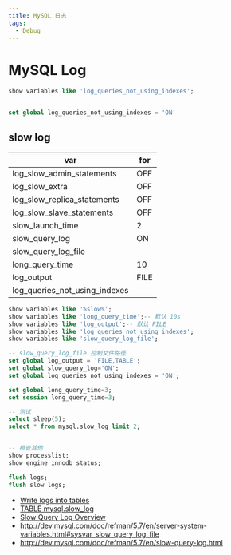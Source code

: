 ```yaml
---
title: MySQL 日志
tags:
  - Debug
---
```


# MySQL Log

```sql
show variables like 'log_queries_not_using_indexes';


set global log_queries_not_using_indexes = 'ON'

```

## slow log

| var                           | for  |
| ----------------------------- | ---- |
| log_slow_admin_statements     | OFF  |
| log_slow_extra                | OFF  |
| log_slow_replica_statements   | OFF  |
| log_slow_slave_statements     | OFF  |
| slow_launch_time              | 2    |
| slow_query_log                | ON   |
| slow_query_log_file           |      |
| long_query_time               | 10   |
| log_output                    | FILE |
| log_queries_not_using_indexes |

```sql
show variables like '%slow%';
show variables like 'long_query_time';-- 默认 10s
show variables like 'log_output';-- 默认 FILE
show variables like 'log_queries_not_using_indexes';
show variables like 'slow_query_log_file';

-- slow_query_log_file 控制文件路径
set global log_output = 'FILE,TABLE';
set global slow_query_log='ON';
set global log_queries_not_using_indexes = 'ON';

set global long_query_time=3;
set session long_query_time=3;

-- 测试
select sleep(5);
select * from mysql.slow_log limit 2;


-- 排查其他
show processlist;
show engine innodb status;

flush logs;
flush slow logs;
```

- [Write logs into tables](https://mariadb.com/kb/en/mariadb/writing-logs-into-tables/)
- [TABLE mysql.slow_log](https://mariadb.com/kb/en/mariadb/mysqlslow_log-table/)
- [Slow Query Log Overview](https://mariadb.com/kb/en/mariadb/slow-query-log-overview/)
- http://dev.mysql.com/doc/refman/5.7/en/server-system-variables.html#sysvar_slow_query_log_file
- http://dev.mysql.com/doc/refman/5.7/en/slow-query-log.html

